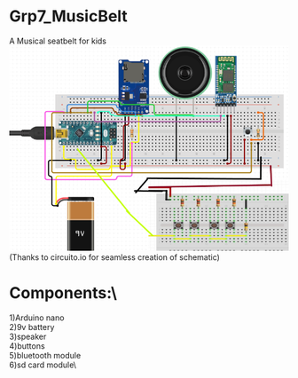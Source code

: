 # Grp7_MusicBelt
A Musical seatbelt for kids\
![alt text](https://github.com/wardi-course-iiitd/Grp7_MusicBelt/blob/master/wardi_circuit.png)
\(Thanks to circuito.io for seamless creation of schematic)
# Components:\
1)Arduino nano\
2)9v battery\
3)speaker\
4)buttons\
5)bluetooth module\
6)sd card module\

